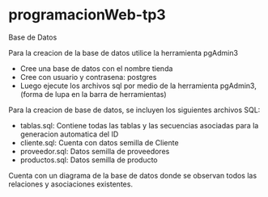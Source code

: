 # programacionWeb-tp3

Base de Datos

Para la creacion de la base de datos utilice la herramienta pgAdmin3
- Cree una base de datos con el nombre tienda
- Cree con usuario y contrasena: postgres
- Luego ejecute los archivos sql por medio de la herramienta pgAdmin3, (forma de lupa en la barra de herramientas)

Para la creacion de base de datos, se incluyen los siguientes archivos SQL:
* tablas.sql: Contiene todas las tablas y las secuencias asociadas para la generacion automatica del ID
* cliente.sql: Cuenta con datos semilla de Cliente
* proveedor.sql: Datos semilla de proveedores
* productos.sql: Datos semilla de producto

Cuenta con un diagrama de la base de datos donde se observan todos las relaciones y asociaciones existentes.
